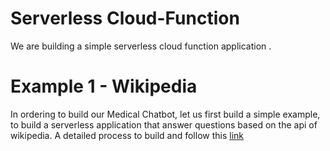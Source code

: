 # Serverless Cloud-Function

We are building a simple serverless cloud function application .

# Example 1 - Wikipedia
In ordering to build our Medical Chatbot, let us first build a simple example, to build a serverless application that answer questions based on the api of wikipedia.
A detailed process to build and follow this [link](./README.md)
